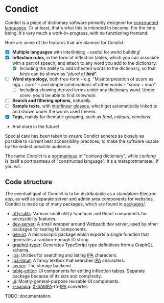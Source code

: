 # Condict

Condict is a piece of dictionary software primarily designed for [constructed languages][conlang]. Or at least, that's what this is intended to become. For the time being, it's very much a work-in-progress, with no functioning frontend.

Here are some of the features that are planned for Condict:

* [x] **Multiple languages** with interlinking – useful for world building!
* [x] **Inflection rules,** in the form of inflection tables, which you can associate with a part of speech, and attach to any word you add to the dictionary.
  - [x] Including the ability to add inflected words to the dictionary, so that _birds_ can be shown as "_plural of **bird**_".
* [ ] **Word etymology,** both free-form – e.g. "Misinterpretation of _acorn_ as _egg_ + _corn_" – and simple combinations of other words – "_snow_ + _man_".
  - [ ] Including showing derived terms under any dictionary word. Under _snow_, you'd be able to find _snowman_.
* [ ] **Search and filtering options,** naturally.
* [ ] **Sample texts,** with [interlinear glosses][interlinear], which get automatically linked to and shown under the words used therein.
* [x] **Tags,** mainly for thematic grouping, such as _food_, _colours_, _emotions_.
* And more in the future!

Special care has been taken to ensure Condict adheres as closely as possible to current best accessibility practices, to make the software usable by the widest possible audience.

The name _Condict_ is a [portmanteau][] of "conlang dictionary", while _conlang_ is itself a portmanteau of "constructed language". It's a metaportmanteau, if you will.

[conlang]: https://en.wikipedia.org/wiki/Constructed_language
[interlinear]: https://en.wikipedia.org/wiki/Interlinear_gloss
[portmanteau]: https://en.wikipedia.org/wiki/Portmanteau

## Code structure

The eventual goal of Condict is to be distributable as a standalone Electron app, as well as separate server and admin area components for websites. Condict is made up of many packages, which are found in [packages/](./packages).

* [a11y-utils](./packages/a11y-utils): Various small utility functions and React components for accessibility features.
* [dev-server](./packages/dev-server): A small wrapper around Webpack dev server, used by other packages for testing UI components.
* [gen-id](./packages/gen-id): A microscopic package which exports a single function that generates a random-enough ID string.
* [graphql-typer](./packages/graphql-typer): Generates TypeScript type definitions from a GraphQL schema.
* [ipa](./packages/ipa): Utilities for searching and listing [IPA][] characters.
* [ipa-input](./packages/ipa-input): A fancy textbox that searches [IPA][] characters.
* [server](./packages/server): The storage backend.
* [table-editor](./packages/table-editor): UI components for editing inflection tables. Separate package because of its size and complexity.
* [ui](./packages/ui): Mostly-general-purpose reusable UI components.
* [x-sampa](./packages/x-sampa): [X-SAMPA][xsampa]-to-[IPA][] converter.

TODO: documentation.

[ipa]: https://en.wikipedia.org/wiki/International_Phonetic_Alphabet
[xsampa]: https://en.wikipedia.org/wiki/X-SAMPA
